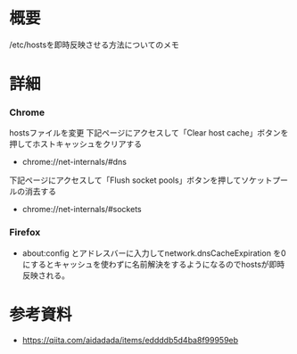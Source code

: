 # 概要
/etc/hostsを即時反映させる方法についてのメモ

# 詳細


### Chrome

hostsファイルを変更
下記ページにアクセスして「Clear host cache」ボタンを押してホストキャッシュをクリアする
- chrome://net-internals/#dns

下記ページにアクセスして「Flush socket pools」ボタンを押してソケットプールの消去する
- chrome://net-internals/#sockets


### Firefox
- about:config
とアドレスバーに入力してnetwork.dnsCacheExpiration を0にするとキャッシュを使わずに名前解決をするようになるのでhostsが即時反映される。


# 参考資料
- https://qiita.com/aidadada/items/eddddb5d4ba8f99959eb
